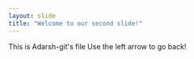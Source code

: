 ```yaml
---
layout: slide
title: "Welcome to our second slide!"
---
```

This is Adarsh-git's file
Use the left arrow to go back!

